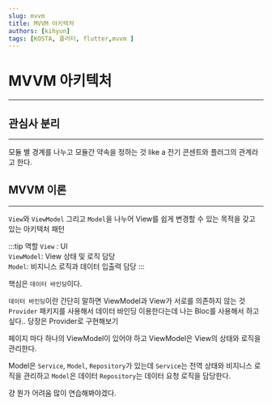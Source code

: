 ```yaml
---
slug: mvvm
title: MVVM 아키텍처
authors: [kihyun]
tags: [KOSTA, 플러터, flutter,mvvm ]
---
```


# MVVM 아키텍처
---

## 관심사 분리
---

모듈 별 경계를 나누고 모듈간 약속을 정하는 것 like a 전기 콘센트와 플러그의 관계라고 한다.


## MVVM 이론
---

`View`와 `ViewModel` 그리고 `Model`을 나누어 View를 쉽게 변경할 수 있는 목적을 갖고 있는 아키텍처 패턴

:::tip 역할
`View` : UI  
`ViewModel`: View 상태 및 로직 담당  
`Model`: 비지니스 로직과 데이터 입출력 담당
:::

핵심은 `데이터 바인딩`이다.

`데이터 바인딩`이란 간단히 말하면 ViewModel과 View가 서로를 의존하지 않는 것 `Provider` 패키지를 사용해서 데이터 바인딩 이용한다는데 나는 Bloc를 사용해서 하고 싶다.. 당장은 Provider로 구현해보기

페이지 마다 하나의 ViewModel이 있어야 하고 ViewModel은 View의 상태와 로직을 관리한다.

Model은 `Service`, `Model`, `Repository`가 있는데 `Service`는 전역 상태와 비지니스 로직을 관리하고 `Model`은 데이터 `Repository`는 데이터 요청 로직을 담당한다.

걍 뭔가 어려움 많이 연습해봐야겠다.